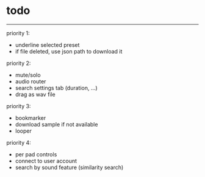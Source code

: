 # todo
---

priority 1:
- underline selected preset
- if file deleted, use json path to download it

priority 2:
- mute/solo
- audio router
- search settings tab (duration, ...)
- drag as wav file

priority 3:
- bookmarker
- download sample if not available
- looper

priority 4:
- per pad controls
- connect to user account
- search by sound feature (similarity search)